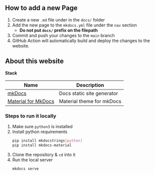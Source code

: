 ## How to add a new Page

1. Create a new `.md` file under in the `docs/` folder
2. Add the new page to the `mkdocs.yml` file under the `nav` section
   - **Do not put `docs/` prefix on the filepath**
3. Commit and push your changes to the `main` branch
4. GitHub Action will automatically build and deploy the changes to the website.

## About this website

**Stack**

| Name                                                                | Description                |
| ------------------------------------------------------------------- | -------------------------- |
| [mkDocs](https://www.mkdocs.org/)                                   | Docs static site generator |
| [Material for MkDocs](https://squidfunk.github.io/mkdocs-material/) | Material theme for mkDocs  |

### Steps to run it locally

1. Make sure `python3` is installed
1. Install python requirements
   ```bash
   pip install mkdocstrings[python]
   pip install mkdocs-material
   ```
1. Clone the repository & `cd` into it
1. Run the local server
   ```bash
   mkdocs serve
   ```
